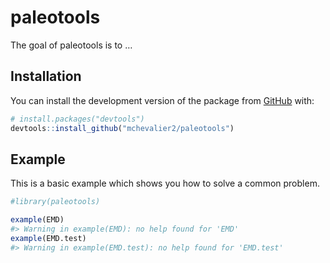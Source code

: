 
<!-- README.md is generated from README.Rmd. Please edit that file -->

# paleotools

<!-- badges: start -->
<!-- badges: end -->

The goal of paleotools is to …

## Installation

You can install the development version of the package from
[GitHub](https://github.com/) with:

``` r
# install.packages("devtools")
devtools::install_github("mchevalier2/paleotools")
```

## Example

This is a basic example which shows you how to solve a common problem.

``` r
#library(paleotools)

example(EMD)
#> Warning in example(EMD): no help found for 'EMD'
example(EMD.test)
#> Warning in example(EMD.test): no help found for 'EMD.test'
```
